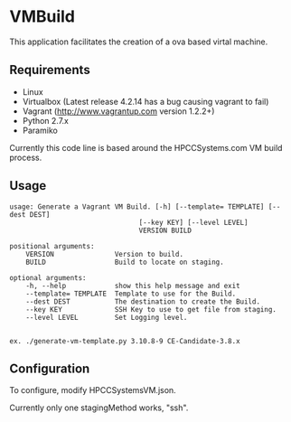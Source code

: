 VMBuild
=======

This application facilitates the creation of a ova based virtal machine.

Requirements
------------

+ Linux
+ Virtualbox (Latest release 4.2.14 has a bug causing vagrant to fail)
+ Vagrant (http://www.vagrantup.com version 1.2.2+)
+ Python 2.7.x
+ Paramiko


Currently this code line is based around the HPCCSystems.com VM build process.

Usage
-----

    usage: Generate a Vagrant VM Build. [-h] [--template= TEMPLATE] [--dest DEST]
                                    [--key KEY] [--level LEVEL]
                                    VERSION BUILD

    positional arguments:
        VERSION               Version to build.
        BUILD                 Build to locate on staging.

    optional arguments:
        -h, --help            show this help message and exit
        --template= TEMPLATE  Template to use for the Build.
        --dest DEST           The destination to create the Build.
        --key KEY             SSH Key to use to get file from staging.
        --level LEVEL         Set Logging level.


    ex. ./generate-vm-template.py 3.10.8-9 CE-Candidate-3.8.x


Configuration
-------------

To configure, modify HPCCSystemsVM.json.

Currently only one stagingMethod works, "ssh".

